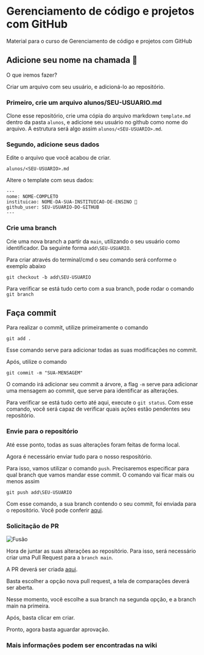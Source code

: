 # Gerenciamento de código e projetos com GitHub

Material para o curso de  Gerenciamento de código e projetos com GitHub


## Adicione seu nome na chamada 🏫

O que iremos fazer?

Criar um arquivo com seu usuário, e adicioná-lo ao repositório.

### Primeiro, crie um arquivo alunos/SEU-USUARIO.md

Clone esse repositório, crie uma cópia do arquivo markdown `template.md` dentro da pasta `alunos`, e adicione seu usuário no github como nome do arquivo. A estrutura será algo assim `alunos/<SEU-USUARIO>.md`.

### Segundo, adicione seus dados

Edite o arquivo que você acabou de criar.

`alunos/<SEU-USUARIO>.md`

Altere o template com seus dados:

```
---
nome: NOME-COMPLETO
instituicao: NOME-DA-SUA-INSTITUICAO-DE-ENSINO 🚩 
github_user: SEU-USUARIO-DO-GITHUB
---
```

### Crie uma branch

Crie uma nova branch a partir da `main`, utilizando o seu usuário como identificador. Da seguinte forma `add\SEU-USUARIO`.

Para criar através do terminal/cmd o seu comando será conforme o exemplo abaixo

`git checkout -b add\SEU-USUARIO`

Para verificar se está tudo certo com a sua branch, pode rodar o comando `git branch`

## Faça commit

Para realizar o commit, utilize primeiramente o comando

`git add .`

Esse comando serve para adicionar todas as suas modificações no commit.

Após, utilize o comando

`git commit -m "SUA-MENSAGEM"`

O comando irá adicionar seu commit a árvore, a flag `-m` serve para adicionar uma mensagem ao commit, que serve para identificar as alterações.

Para verificar se está tudo certo até aqui, execute o `git status`. Com esse comando, você será capaz de verificar quais ações estão pendentes seu repositório.

### Envie para o repositório

Até esse ponto, todas as suas alterações foram feitas de forma local.

Agora é necessário enviar tudo para o nosso respositório.

Para isso, vamos utilizar o comando `push`. Precisaremos especificar para qual branch que vamos mandar esse commit. O comando vai ficar mais ou menos assim

`git push add\SEU-USUARIO`

Com esse comando, a sua branch contendo o seu commit, foi enviada para o repositório. Você pode conferir [aqui](https://github.com/larcc-group/escola-de-inverno-2021-github/branches).

### Solicitação de PR

![Fusão](https://media1.tenor.com/images/4a8bba4f59cda65616d27078e7599b87/tenor.gif?itemid=4929472)

Hora de juntar as suas alterações ao repositório. Para isso, será necessário criar uma Pull Request para a `branch main`.

A PR deverá ser criada [aqui](https://github.com/larcc-group/escola-de-inverno-2021-github/pulls).

Basta escolher a opção nova pull request, a tela de comparações deverá ser aberta.

Nesse momento, você escolhe a sua branch na segunda opção, e a branch main na primeira.

Após, basta clicar em criar.

Pronto, agora basta aguardar aprovação.

### Mais informações podem ser encontradas na wiki
